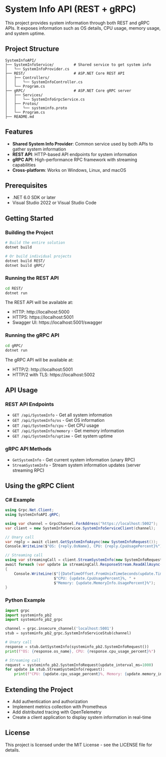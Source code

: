 # System Info API (REST + gRPC)

This project provides system information through both REST and gRPC APIs. It exposes information such as OS details, CPU usage, memory usage, and system uptime.

## Project Structure

```
SystemInfoAPI/
├── SystemInfoService/         # Shared service to get system info
│   └── SystemInfoProvider.cs
├── REST/                      # ASP.NET Core REST API
│   ├── Controllers/
│   │   └── SystemInfoController.cs
│   └── Program.cs
├── gRPC/                      # ASP.NET Core gRPC server
│   ├── Services/
│   │   └── SystemInfoGrpcService.cs
│   ├── Protos/
│   │   └── systeminfo.proto
│   └── Program.cs
├── README.md
```

## Features

- **Shared System Info Provider**: Common service used by both APIs to gather system information
- **REST API**: HTTP-based API endpoints for system information
- **gRPC API**: High-performance RPC framework with streaming capabilities
- **Cross-platform**: Works on Windows, Linux, and macOS

## Prerequisites

- .NET 6.0 SDK or later
- Visual Studio 2022 or Visual Studio Code

## Getting Started

### Building the Project

```bash
# Build the entire solution
dotnet build

# Or build individual projects
dotnet build REST/
dotnet build gRPC/
```

### Running the REST API

```bash
cd REST/
dotnet run
```

The REST API will be available at:
- HTTP: http://localhost:5000
- HTTPS: https://localhost:5001
- Swagger UI: https://localhost:5001/swagger

### Running the gRPC API

```bash
cd gRPC/
dotnet run
```

The gRPC API will be available at:
- HTTP/2: http://localhost:5001
- HTTP/2 with TLS: https://localhost:5002

## API Usage

### REST API Endpoints

- `GET /api/SystemInfo` - Get all system information
- `GET /api/SystemInfo/os` - Get OS information
- `GET /api/SystemInfo/cpu` - Get CPU usage
- `GET /api/SystemInfo/memory` - Get memory information
- `GET /api/SystemInfo/uptime` - Get system uptime

### gRPC API Methods

- `GetSystemInfo` - Get current system information (unary RPC)
- `StreamSystemInfo` - Stream system information updates (server streaming RPC)

## Using the gRPC Client

### C# Example

```csharp
using Grpc.Net.Client;
using SystemInfoAPI.gRPC;

using var channel = GrpcChannel.ForAddress("https://localhost:5002");
var client = new SystemInfoService.SystemInfoServiceClient(channel);

// Unary call
var reply = await client.GetSystemInfoAsync(new SystemInfoRequest());
Console.WriteLine($"OS: {reply.OsName}, CPU: {reply.CpuUsagePercent}%");

// Streaming call
using var streamingCall = client.StreamSystemInfo(new SystemInfoRequest { UpdateIntervalMs = 1000 });
await foreach (var update in streamingCall.ResponseStream.ReadAllAsync())
{
    Console.WriteLine($"[{DateTimeOffset.FromUnixTimeSeconds(update.Timestamp)}] " +
                      $"CPU: {update.CpuUsagePercent}%, " +
                      $"Memory: {update.MemoryInfo.UsagePercent}%");
}
```

### Python Example

```python
import grpc
import systeminfo_pb2
import systeminfo_pb2_grpc

channel = grpc.insecure_channel('localhost:5001')
stub = systeminfo_pb2_grpc.SystemInfoServiceStub(channel)

# Unary call
response = stub.GetSystemInfo(systeminfo_pb2.SystemInfoRequest())
print(f"OS: {response.os_name}, CPU: {response.cpu_usage_percent}%")

# Streaming call
request = systeminfo_pb2.SystemInfoRequest(update_interval_ms=1000)
for update in stub.StreamSystemInfo(request):
    print(f"CPU: {update.cpu_usage_percent}%, Memory: {update.memory_info.usage_percent}%")
```

## Extending the Project

- Add authentication and authorization
- Implement metrics collection with Prometheus
- Add distributed tracing with OpenTelemetry
- Create a client application to display system information in real-time

## License

This project is licensed under the MIT License - see the LICENSE file for details.